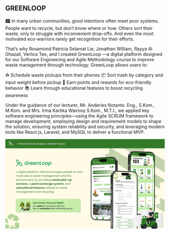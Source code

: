 ## GREENLOOP

🏙 In many urban communities, good intentions often meet poor systems. People want to recycle, but don’t know where or how. Others sort their waste, only to struggle with inconvenient drop-offs. And even the most motivated eco-warriors rarely get recognition for their efforts.

That’s why Rosamond Patricia Selamat Lie, Jonathan William, Rayya Al Ghazali, Verlica Teo, and I created GreenLoop —a digital platform designed for our Software Engineering and Agile Methodology course to improve waste management through technology. GreenLoop allows users to:

♻ Schedule waste pickups from their phones
📦 Sort trash by category and input weight before pickup
🎯 Earn points and rewards for eco-friendly behavior
📚 Learn through educational features to boost recycling awareness

Under the guidance of our lecturer, Mr. Anderies Notanto. Eng., S.Kom., M.Kom. and Mrs. Irma Kartika Wairooy S.Kom., M.T.I., we applied key software engineering principles—using the Agile SCRUM framework to manage development, employing design and requirement models to shape the solution, ensuring system reliability and security, and leveraging modern tools like React.js, Laravel, and MySQL to deliver a functional MVP.

![image alt](https://github.com/rosamondlie/GreenLoop/blob/34bfefd59fabf2c8827b1021cd18232fddf9730b/Slide%2016_9%20-%201.png)
